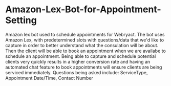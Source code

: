# Amazon-Lex-Bot-for-Appointment-Setting
Amazon lex bot used to schedule appointments for Webryact. The bot uses Amazon Lex, with predetermined slots with questions/data that we'd like to capture in order to better understand what the consulation will be about. Then the client will be able to book an appointment when we are availabe to schedule an appointment. 
Being able to capture and schedule potential clients very quickly results in a higher conversion rate and having an automated chat feature to book appointments will ensure clients are being serviced immediately.
Questions being asked include: ServiceType, Appointment Date/Time, Contact Number 

